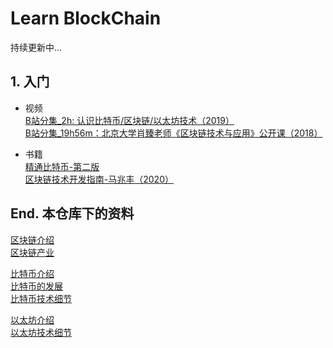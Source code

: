 # Learn BlockChain

持续更新中...

## 1. 入门

- 视频  
[B站分集_2h: 认识比特币/区块链/以太坊技术（2019）](https://www.bilibili.com/video/BV1gt411T7Tq)  
[B站分集_19h56m：北京大学肖臻老师《区块链技术与应用》公开课（2018）](https://www.bilibili.com/video/BV1Vt411X7JF)


- 书籍  
[精通比特币-第二版](https://book.douban.com/subject/30280401/)  
[区块链技术开发指南-马兆丰（2020）](https://baike.baidu.com/item/区块链技术开发指南/56688853?fr=aladdin)  

## End. 本仓库下的资料

[区块链介绍](./blockchain_intro.markdown)  
[区块链产业](./blockchain_industries.md)  

[比特币介绍](./bitcoin_intro.md)  
[比特币的发展](./bitcoin_development.md)  
[比特币技术细节](./bitcoin_tech_detail.md)

[以太坊介绍](./ethereum_intro.md)  
[以太坊技术细节](./ethereum_tech_detail.md)
